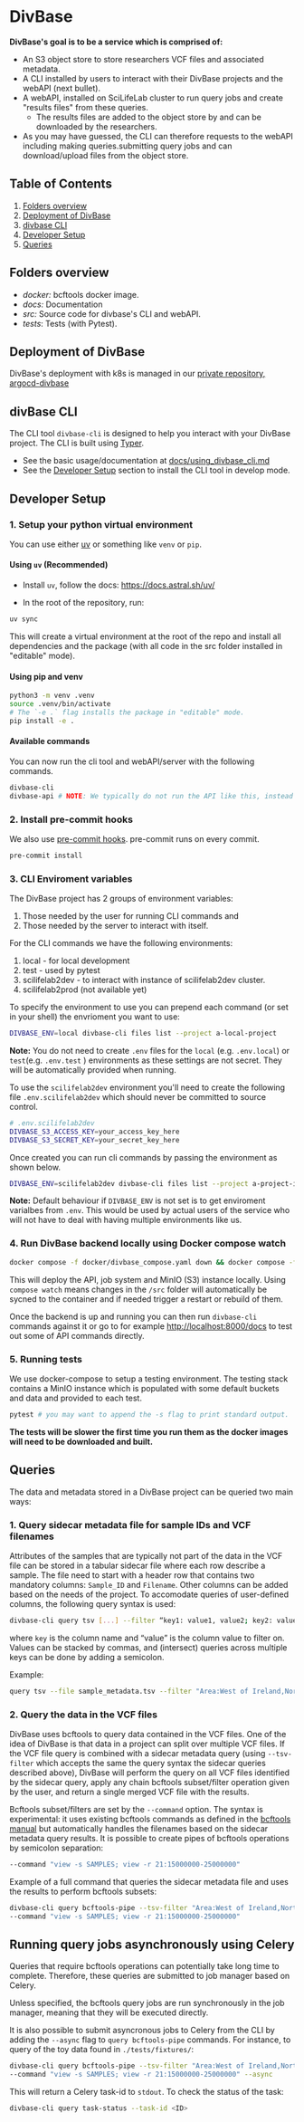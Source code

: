 # DivBase

**DivBase's goal is to be a service which is comprised of:**

- An S3 object store to store researchers VCF files and associated metadata.
- A CLI installed by users to interact with their DivBase projects and the webAPI (next bullet).
- A webAPI, installed on SciLifeLab cluster to run query jobs and create "results files" from these queries.
  - The results files are added to the object store by and can be downloaded by the researchers.
- As you may have guessed, the CLI can therefore requests to the webAPI including making queries.submitting query jobs and can download/upload files from the object store.

## Table of Contents

1. [Folders overview](#folders-overview)
2. [Deployment of DivBase](#deployment-of-divbase)
3. [divbase CLI](#divbase-cli)
4. [Developer Setup](#developer-setup)
5. [Queries](#queries)

## Folders overview

- *docker:* bcftools docker image.
- *docs:* Documentation
- *src:* Source code for divbase's CLI and webAPI.
- *tests*: Tests (with Pytest).

## Deployment of DivBase

DivBase's deployment with k8s is managed in our [private repository, argocd-divbase](https://github.com/ScilifelabDataCentre/argocd-divbase)

## divBase CLI

The CLI tool `divbase-cli` is designed to help you interact with your DivBase project. The CLI is built using [Typer](https://typer.tiangolo.com).

- See the basic usage/documentation at [docs/using_divbase_cli.md](docs/using_divbase_cli.md)
- See the [Developer Setup](#developer-setup) section to install the CLI tool in develop mode.

## Developer Setup

### 1. Setup your python virtual environment

You can use either [uv](https://github.com/astral-sh/uv) or something like `venv` or `pip`.

#### Using `uv` (Recommended)

- Install `uv`, follow the docs: <https://docs.astral.sh/uv/>

- In the root of the repository, run:

```bash
uv sync
```

This will create a virtual environment at the root of the repo and install all dependencies and the package (with all code in the src folder installed in "editable" mode).

#### Using pip and venv

```bash
python3 -m venv .venv
source .venv/bin/activate
# The `-e .` flag installs the package in "editable" mode.
pip install -e .
```

#### Available commands

You can now run the cli tool and webAPI/server with the following commands.

```bash
divbase-cli
divbase-api # NOTE: We typically do not run the API like this, instead we use docker compose, keep reading below to see how.
```

### 2. Install pre-commit hooks

We also use [pre-commit hooks](https://pre-commit.com/). pre-commit runs on every commit.

```bash
pre-commit install
```

### 3. CLI Enviroment variables

The DivBase project has 2 groups of environment variables:

1. Those needed by the user for running CLI commands and
2. Those needed by the server to interact with itself.

For the CLI commands we have the following environments:

1. local - for local development
2. test - used by pytest
3. scilifelab2dev - to interact with instance of scilifelab2dev cluster.
4. scilifelab2prod (not available yet)

To specify the environment to use you can prepend each command (or set in your shell) the envrioment you want to use:

```bash
DIVBASE_ENV=local divbase-cli files list --project a-local-project
```

**Note:** You do not need to create `.env` files for the `local` (e.g. `.env.local`) or `test`(e.g. `.env.test` ) environments as these settings are not secret. They will be automatically provided when running.

To use the `scilifelab2dev` environment you'll need to create the following file `.env.scilifelab2dev` which should never be committed to source control.

```bash
# .env.scilifelab2dev
DIVBASE_S3_ACCESS_KEY=your_access_key_here
DIVBASE_S3_SECRET_KEY=your_secret_key_here
```

Once created you can run cli commands by passing the environment as shown below.

```bash
DIVBASE_ENV=scilifelab2dev divbase-cli files list --project a-project-in-the-cloud
```

**Note:** Default behaviour if `DIVBASE_ENV` is not set is to get enviroment varialbes from `.env`. This would be used by actual users of the service who will not have to deal with having multiple environments like us.

### 4. Run DivBase backend locally using Docker compose watch

```bash
docker compose -f docker/divbase_compose.yaml down && docker compose -f docker/divbase_compose.yaml watch
```

This will deploy the API, job system and MinIO (S3) instance locally. Using `compose watch` means changes in the `/src` folder will automatically be sycned to the container and if needed trigger a restart or rebuild of them.

Once the backend is up and running you can then run `divbase-cli` commands against it or go to for example <http://localhost:8000/docs> to test out some of API commands directly.

### 5. Running tests

We use docker-compose to setup a testing environment. The testing stack contains a MinIO instance which is populated with some default buckets and data and provided to each test.

```bash
pytest # you may want to append the -s flag to print standard output.
```

**The tests will be slower the first time you run them as the docker images will need to be downloaded and built.**

## Queries

The data and metadata stored in a DivBase project can be queried two main ways:

### 1. Query sidecar metadata file for sample IDs and VCF filenames

Attributes of the samples that are typically not part of the data in the VCF file can be stored in a tabular sidecar file where each row describe a sample. The file need to start with a header row that contains two mandatory columns: `Sample_ID` and `Filename`. Other columns can be added based on the needs of the project. To accomodate queries of user-defined columns, the following query syntax is used:

```bash
divbase-cli query tsv [...] --filter “key1: value1, value2; key2: value3, value4 […]”
```

where `key` is the column name and “value” is the column value to filter on. Values can be stacked by commas, and (intersect) queries across multiple keys can be done by adding a semicolon.

Example:

```bash
query tsv --file sample_metadata.tsv --filter "Area:West of Ireland,Northern Portugal;Sex:F"
```

### 2. Query the data in the VCF files

DivBase uses bcftools to query data contained in the VCF files. One of the idea of DivBase is that data in a project can split over multiple VCF files. If the VCF file query is combined with a sidecar metadata query (using `--tsv-filter` which accepts the same the query syntax the sidecar queries described above), DivBase will perform the query on all VCF files identified by the sidecar query, apply any chain bcftools subset/filter operation given by the user, and return a single merged VCF file with the results.

Bcftools subset/filters are set by the `--command` option. The syntax is experimental: it uses existing bcftools commands as defined in the [bcftools manual](https://samtools.github.io/bcftools/bcftools.html) but automatically handles the filenames based on the sidecar metadata query results. It is possible to create pipes of bcftools operations by semicolon separation:

```bash
--command "view -s SAMPLES; view -r 21:15000000-25000000"
```

Example of a full command that queries the sidecar metadata file and uses the results to perform bcftools subsets:

```bash
divbase-cli query bcftools-pipe --tsv-filter "Area:West of Ireland,Northern Portugal;Sex:F" \
--command "view -s SAMPLES; view -r 21:15000000-25000000"
```

## Running query jobs asynchronously using Celery

Queries that require bcftools operations can potentially take long time to complete. Therefore, these queries are submitted to job manager based on Celery.

Unless specified, the bcftools query jobs are run synchronously in the job manager, meaning that they will be executed directly.

It is also possible to submit asyncronous jobs to Celery from the CLI by adding the `--async` flag to `query bcftools-pipe` commands.
For instance, to query of the toy data found in `./tests/fixtures/`:

```bash
divbase-cli query bcftools-pipe --tsv-filter "Area:West of Ireland,Northern Portugal;Sex:F" \
--command "view -s SAMPLES; view -r 21:15000000-25000000" --async
```

This will return a Celery task-id to `stdout`. To check the status of the task:

```bash
divbase-cli query task-status --task-id <ID>
```
